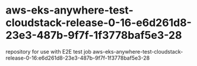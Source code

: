 # aws-eks-anywhere-test-cloudstack-release-0-16-e6d261d8-23e3-487b-9f7f-1f3778baf5e3-28
repository for use with E2E test job aws-eks-anywhere-test-cloudstack-release-0-16:e6d261d8-23e3-487b-9f7f-1f3778baf5e3-28
